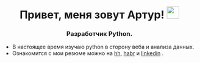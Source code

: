 <h1 align="center">Привет, меня зовут Артур!</a> 
<img src="https://github.com/blackcater/blackcater/raw/main/images/Hi.gif" height="32"/></h1>
<h3 align="center">Разработчик Python.</h3>

- В настоящее время изучаю python в сторону веба и анализа данных.
- Ознакомится с мои резюме можно на [hh](https://spb.hh.ru/resume/32c8135fff09427d600039ed1f7a4f4e647754?hhtmFrom=resume_list), 
[habr](https://career.habr.com/192117) и [linkedin](https://www.linkedin.com/in/artur-kalimullin-kokoc-junior/) .
